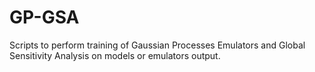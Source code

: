 # GP-GSA
Scripts to perform training of Gaussian Processes Emulators and Global Sensitivity Analysis on models or emulators output.
